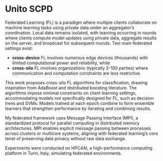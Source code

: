 # Unito SCPD

Federated Learning (FL) is a paradigm where multiple clients collaborate on machine learning tasks using private data under an aggregator’s coordination.
Local data remains isolated, with learning occurring in rounds where clients compute model updates using private data, aggregate results on the server, and broadcast for subsequent rounds.
Two main federated settings exist: 

- **cross-device** FL involves numerous edge
devices (thousands) with limited computational power and reliability, while
- **cross-silo** FL involves organizations (typically 2-100 parties) where communication and computation constraints are less restrictive.

This work proposes cross-silo FL algorithms for classification, drawing inspiration from AdaBoost and distributed boosting literature. The algorithms impose minimal constraints on client learning settings, accommodating models not specifically designed for FL, such as decision trees and SVMs. Models trained at each epoch combine to form ensemble learners that strengthen performance by iterating and combining results.

My federated framework uses Message Passing Interface (MPI), a standardized protocol for parallel computing in distributed memory architectures. MPI
enables explicit message passing between processes across clusters or multicore systems, aligning with federated learning’s core tenet of preserving data privacy without raw data exchange.

Experiments were conducted on HPC4AI, a high-performance computing platform in Turin, Italy, simulating federated environments.
